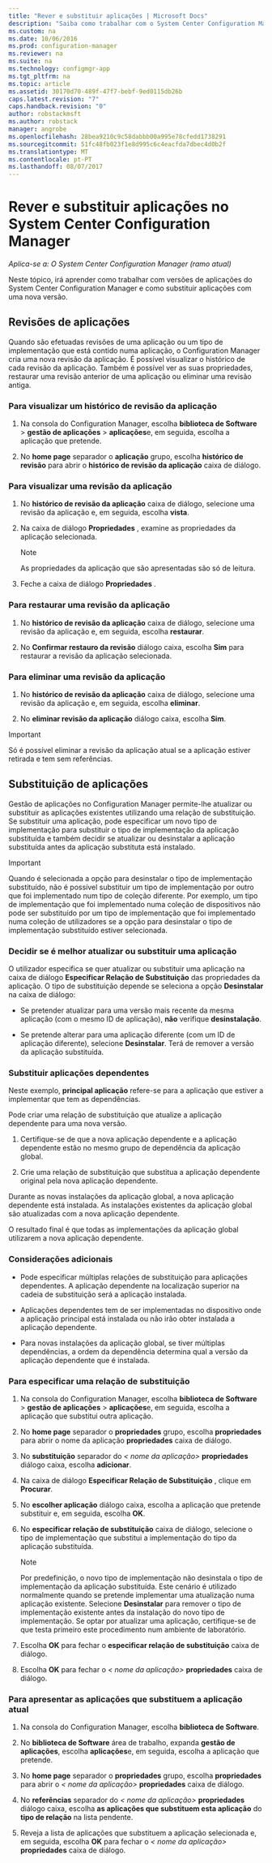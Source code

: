 ```yaml
---
title: "Rever e substituir aplicações | Microsoft Docs"
description: "Saiba como trabalhar com o System Center Configuration Manager versões da aplicação e substituir aplicações."
ms.custom: na
ms.date: 10/06/2016
ms.prod: configuration-manager
ms.reviewer: na
ms.suite: na
ms.technology: configmgr-app
ms.tgt_pltfrm: na
ms.topic: article
ms.assetid: 30170d70-489f-47f7-bebf-9ed0115db26b
caps.latest.revision: "7"
caps.handback.revision: "0"
author: robstackmsft
ms.author: robstack
manager: angrobe
ms.openlocfilehash: 28bea9210c9c58dabbb00a995e78cfedd1738291
ms.sourcegitcommit: 51fc48fb023f1e8d995c6c4eacfda7dbec4d0b2f
ms.translationtype: MT
ms.contentlocale: pt-PT
ms.lasthandoff: 08/07/2017
---
```

# <a name="revise-and-supersede-applications-in-system-center-configuration-manager"></a>Rever e substituir aplicações no System Center Configuration Manager

*Aplica-se a: O System Center Configuration Manager (ramo atual)*

Neste tópico, irá aprender como trabalhar com versões de aplicações do System Center Configuration Manager e como substituir aplicações com uma nova versão.  

##  <a name="application-revisions"></a>Revisões de aplicações  
 Quando são efetuadas revisões de uma aplicação ou um tipo de implementação que está contido numa aplicação, o Configuration Manager cria uma nova revisão da aplicação. É possível visualizar o histórico de cada revisão da aplicação. Também é possível ver as suas propriedades, restaurar uma revisão anterior de uma aplicação ou eliminar uma revisão antiga.  

### <a name="to-display-an-application-revision-history"></a>Para visualizar um histórico de revisão da aplicação  

1.  Na consola do Configuration Manager, escolha **biblioteca de Software** > **gestão de aplicações** > **aplicações**e, em seguida, escolha a aplicação que pretende.  

3.  No **home page** separador o **aplicação** grupo, escolha **histórico de revisão** para abrir o **histórico de revisão da aplicação** caixa de diálogo.  

### <a name="to-view-an-application-revision"></a>Para visualizar uma revisão da aplicação  

1.  No **histórico de revisão da aplicação** caixa de diálogo, selecione uma revisão da aplicação e, em seguida, escolha **vista**.  

2.  Na caixa de diálogo **Propriedades** , examine as propriedades da aplicação selecionada.  

    > [!NOTE]  
    >  As propriedades da aplicação que são apresentadas são só de leitura.  

3.  Feche a caixa de diálogo **Propriedades** .  

### <a name="to-restore-an-application-revision"></a>Para restaurar uma revisão da aplicação  

1.  No **histórico de revisão da aplicação** caixa de diálogo, selecione uma revisão da aplicação e, em seguida, escolha **restaurar**.  

2.  No **Confirmar restauro da revisão** diálogo caixa, escolha **Sim** para restaurar a revisão da aplicação selecionada.  

### <a name="to-delete-an-application-revision"></a>Para eliminar uma revisão da aplicação  

1.  No **histórico de revisão da aplicação** caixa de diálogo, selecione uma revisão da aplicação e, em seguida, escolha **eliminar**.  

2.  No **eliminar revisão da aplicação** diálogo caixa, escolha **Sim**.  

> [!IMPORTANT]  
>  Só é possível eliminar a revisão da aplicação atual se a aplicação estiver retirada e tem sem referências.  

##  <a name="application-supersedence"></a>Substituição de aplicações  
 Gestão de aplicações no Configuration Manager permite-lhe atualizar ou substituir as aplicações existentes utilizando uma relação de substituição. Se substituir uma aplicação, pode especificar um novo tipo de implementação para substituir o tipo de implementação da aplicação substituída e também decidir se atualizar ou desinstalar a aplicação substituída antes da aplicação substituta está instalado.  

> [!IMPORTANT]  
>  Quando é selecionada a opção para desinstalar o tipo de implementação substituído, não é possível substituir um tipo de implementação por outro que foi implementado num tipo de coleção diferente.  Por exemplo, um tipo de implementação que foi implementado numa coleção de dispositivos não pode ser substituído por um tipo de implementação que foi implementado numa coleção de utilizadores se a opção para desinstalar o tipo de implementação substituído estiver selecionada.  

### <a name="decide-whether-to-upgrade-or-replace-an-application"></a>Decidir se é melhor atualizar ou substituir uma aplicação  
 O utilizador especifica se quer atualizar ou substituir uma aplicação na caixa de diálogo **Especificar Relação de Substituição** das propriedades da aplicação. O tipo de substituição depende se seleciona a opção **Desinstalar** na caixa de diálogo:  

-   Se pretender atualizar para uma versão mais recente da mesma aplicação (com o mesmo ID de aplicação), **não** verifique **desinstalação**.  

-   Se pretende alterar para uma aplicação diferente (com um ID de aplicação diferente), selecione **Desinstalar**. Terá de remover a versão da aplicação substituída.  

### <a name="supersede-dependent-applications"></a>Substituir aplicações dependentes  
 Neste exemplo, **principal aplicação** refere-se para a aplicação que estiver a implementar que tem as dependências.  

 Pode criar uma relação de substituição que atualize a aplicação dependente para uma nova versão.  

1.  Certifique-se de que a nova aplicação dependente e a aplicação dependente estão no mesmo grupo de dependência da aplicação global.  

2.  Crie uma relação de substituição que substitua a aplicação dependente original pela nova aplicação dependente.  

 Durante as novas instalações da aplicação global, a nova aplicação dependente está instalada. As instalações existentes da aplicação global são atualizadas com a nova aplicação dependente.  

 O resultado final é que todas as implementações da aplicação global utilizarem a nova aplicação dependente.  

### <a name="further-considerations"></a>Considerações adicionais  

-   Pode especificar múltiplas relações de substituição para aplicações dependentes. A aplicação dependente na localização superior na cadeia de substituição será a aplicação instalada.  

-   Aplicações dependentes tem de ser implementadas no dispositivo onde a aplicação principal está instalada ou não irão obter instalada a aplicação dependente.  

-   Para novas instalações da aplicação global, se tiver múltiplas dependências, a ordem da dependência determina qual a versão da aplicação dependente que é instalada.  

### <a name="to-specify-a-supersedence-relationship"></a>Para especificar uma relação de substituição  

1.  Na consola do Configuration Manager, escolha **biblioteca de Software** > **gestão de aplicações** > **aplicações**e, em seguida, escolha a aplicação que substitui outra aplicação.  

3.  No **home page** separador o **propriedades** grupo, escolha **propriedades** para abrir o nome da aplicação **propriedades** caixa de diálogo.  

4.  No **substituição** separador do *< nome da aplicação\>*  **propriedades** diálogo caixa, escolha **adicionar**.  

5.  Na caixa de diálogo **Especificar Relação de Substituição** , clique em **Procurar**.  

6.  No **escolher aplicação** diálogo caixa, escolha a aplicação que pretende substituir e, em seguida, escolha **OK**.  

7.  No **especificar relação de substituição** caixa de diálogo, selecione o tipo de implementação que substitui a implementação do tipo da aplicação substituída.  

    > [!NOTE]  
    >  Por predefinição, o novo tipo de implementação não desinstala o tipo de implementação da aplicação substituída. Este cenário é utilizado normalmente quando se pretende implementar uma atualização numa aplicação existente. Selecione **Desinstalar** para remover o tipo de implementação existente antes da instalação do novo tipo de implementação. Se optar por atualizar uma aplicação, certifique-se de que testa primeiro este procedimento num ambiente de laboratório.  

8.  Escolha **OK** para fechar o **especificar relação de substituição** caixa de diálogo.  

9. Escolha **OK** para fechar o *< nome da aplicação\>*  **propriedades** caixa de diálogo.  

### <a name="to-display-applications-that-supersede-the-current-application"></a>Para apresentar as aplicações que substituem a aplicação atual  

1.  Na consola do Configuration Manager, escolha **biblioteca de Software**.  

2.  No **biblioteca de Software** área de trabalho, expanda **gestão de aplicações**, escolha **aplicações**e, em seguida, escolha a aplicação que pretende.  

3.  No **home page** separador o **propriedades** grupo, escolha **propriedades** para abrir o *< nome da aplicação\>*  **propriedades** caixa de diálogo.  

4.  No **referências** separador do *< nome da aplicação\>*  **propriedades** diálogo caixa, escolha **as aplicações que substituem esta aplicação** do **tipo de relação** na lista pendente.  

5.  Reveja a lista de aplicações que substituem a aplicação selecionada e, em seguida, escolha **OK** para fechar o *< nome da aplicação\>*  **propriedades** caixa de diálogo.  
